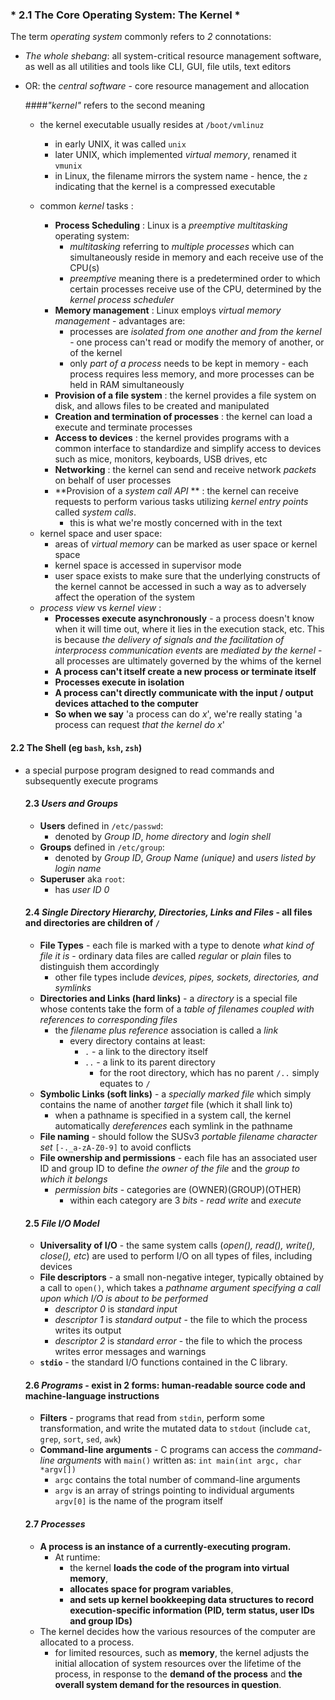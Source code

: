 ### * 2.1 The Core Operating System: The Kernel *
The term _operating system_ commonly refers to _2_ connotations:
- *The whole shebang*: all system-critical resource management software, as well as all utilities and tools like CLI, GUI, file utils, text editors
- OR: the *central software* - core resource management and allocation

    ####_"kernel"_
refers to the second meaning
  - the kernel executable usually resides at `/boot/vmlinuz`
      - in early UNIX, it was called `unix`
      - later UNIX, which implemented _virtual memory_, renamed it `vmunix`
      - in Linux, the filename mirrors the system name - hence, the `z` indicating that the kernel is a compressed executable

  - common _kernel_ tasks :
      - **Process Scheduling** : Linux is a _preemptive multitasking_ operating system:
        - *multitasking* referring to *multiple processes* which can simultaneously reside in memory and each receive use of the CPU(s)
        - *preemptive* meaning there is a predetermined order to which certain processes receive use of the CPU, determined by the *kernel process scheduler*
      - **Memory management** : Linux employs *virtual memory management* - advantages are:
        - processes are *isolated from one another and from the kernel* - one process can't read or modify the memory of another, or of the kernel
        - only *part of a process* needs to be kept in memory - each process requires less memory, and more processes can be held in RAM simultaneously
      - **Provision of a file system** : the kernel provides a file system on disk, and allows files to be created and manipulated
      - **Creation and termination of processes** : the kernel can load a execute and terminate processes
      - **Access to devices** : the kernel provides programs with a common interface to standardize and simplify access to devices such as mice, monitors, keyboards, USB drives, etc
      - **Networking** : the kernel can send and receive network _packets_ on behalf of user processes
      - **Provision of a *system call API* ** : the kernel can receive requests to perform various tasks utilizing _kernel entry points_ called _system calls_.
        - this is what we're mostly concerned with in the text

  * kernel space and user space:
      - areas of *virtual memory* can be marked as user space or kernel space
      - kernel space is accessed in supervisor mode
      - user space exists to make sure that the underlying constructs of the kernel cannot be accessed in such a way as to adversely affect the operation of the system

  - _process view_ vs _kernel view_ :
    - **Processes execute asynchronously** - a process doesn't know when it will time out, where it lies in the execution stack, etc. This is because *the delivery of signals and the facilitation of interprocess communication events* are *mediated by the kernel* - all processes are ultimately governed by the whims of the kernel
    - **A process can't itself create a new process or terminate itself**
    - **Processes execute in isolation**
    - **A process can't directly communicate with the input / output devices attached to the computer**
    - **So when we say** 'a process can do _x_', we're really stating 'a process can request _that the kernel do x_'

#### 2.2 The Shell (eg `bash`, `ksh`, `zsh`)
  - a special purpose program designed to read commands and subsequently execute programs

    #### 2.3 _Users and Groups_
    - **Users** defined in `/etc/passwd`:
      - denoted by *Group ID*, *home directory* and *login shell*
    - **Groups** defined in `/etc/group`:
      - denoted by *Group ID*, *Group Name (unique)* and *users listed by login name*
    - **Superuser** aka `root`:
      - has *user ID 0*
    #### 2.4 _Single Directory Hierarchy, Directories, Links and Files_ - all files and directories are children of `/`
    - **File Types** - each file is marked with a type to denote *what kind of file it is* - ordinary data files are called *regular* or *plain* files to distinguish them accordingly
      - other file types include *devices, pipes, sockets, directories, and symlinks*
    - **Directories and Links (hard links)** - a *directory* is a special file whose contents take the form of a *table of filenames coupled with references to corresponding files*
      - the _filename plus reference_ association is called a *link*
        - every directory contains at least:
          - `.` - a link to the directory itself
          - `..` - a link to its parent directory
            - for the root directory, which has no parent `/..` simply equates to `/`
    - **Symbolic Links (soft links)** - a *specially marked file* which simply contains the name of another *target* file (which it shall link to)
      - when a pathname is specified in a system call, the kernel automatically *dereferences* each symlink in the pathname
    - **File naming** - should follow the SUSv3 *portable filename character set* `[-._a-zA-Z0-9]` to avoid conflicts
    - **File ownership and permissions** - each file has an associated user ID and group ID to define *the owner of the file* and the *group to which it belongs*
      - *permission bits* - categories are (OWNER)(GROUP)(OTHER)
        - within each category are 3 *bits* - *read* *write* and *execute*

    #### 2.5 _File I/O Model_
    - **Universality of I/O** - the same system calls (*open(), read(), write(), close(), etc*) are used to perform I/O on all types of files, including devices
    - **File descriptors** - a small non-negative integer, typically obtained by a call to `open()`, which takes a *pathname argument specifying a call upon which I/O is about to be performed*
      - *descriptor 0* is *standard input*
      - *descriptor 1* is *standard output* - the file to which the process writes its output
      - *descriptor 2* is *standard error* - the file to which the process writes error messages and warnings
    - **`stdio`** - the standard I/O functions contained in the C library.
    #### 2.6 _Programs_ - exist in 2 forms: human-readable source code and machine-language instructions
    - **Filters** - programs that read from `stdin`, perform some transformation, and write the mutated data to `stdout` (include `cat`, `grep`, `sort`, `sed`, `awk`)
    - **Command-line arguments** - C programs can access the *command-line arguments* with `main()` written as:
      `int main(int argc, char *argv[])`
      - `argc` contains the total number of command-line arguments
      - `argv` is an array of strings pointing to individual arguments
          `argv[0]` is the name of the program itself
    #### 2.7 _Processes_
    - **A process is an instance of a currently-executing program.**
      - At runtime:
        - the kernel **loads the code of the program into virtual memory**,
        -  **allocates space for program variables**,
        -  **and sets up kernel bookkeeping data structures to record execution-specific information (PID, term status, user IDs and group IDs)**
     - The kernel decides how the various resources of the computer are allocated to a process.
       - for limited resources, such as **memory**, the kernel adjusts the initial allocation of system resources over the lifetime of the process, in response to the **demand of the process** and **the overall system demand for the resources in question**.
